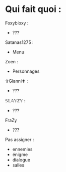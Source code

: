 # Qui fait quoi :
Foxybloxy :
- ???
  
Satanas1275 :
- Menu

Zoen :
- Personnages

✞Gianni✟ :
- ???

𝕊𝕃𝔸𝕐ℤ𝕐 :
- ???

FraZy
- ???

Pas assigner :
- ennemies
- énigme
- dialogue
- salles
